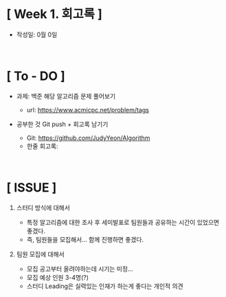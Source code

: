 # [ Week 1. 회고록 ]
- 작성일: 0월 0일

<br/>

# [ To - DO ]
- 과제: 백준 해당 알고리즘 문제 풀어보기
    - url: https://www.acmicpc.net/problem/tags
    

- 공부한 것 Git push + 회고록 남기기
    - Git: https://github.com/JudyYeon/Algorithm
    - 한줄 회고록: 

<br/>

# [ ISSUE ]

1. 스터디 방식에 대해서
    - 특정 알고리즘에 대한 조사 후 세미발표로 팀원들과 공유하는 시간이 있었으면 좋겠다.
    - 즉, 팀원들을 모집해서... 함께 진행하면 좋겠다.
   
    
2. 팀원 모집에 대해서
    - 모집 공고부터 올려야하는데 시기는 미정...
    - 모집 예상 인원 3-4명(?)
    - 스터디 Leading은 실력있는 인재가 하는게 좋다는 개인적 의견
